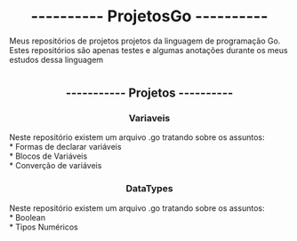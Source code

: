 # <h1 align ='center'>---------- ProjetosGo ---------- </h1>
Meus repositórios de projetos projetos da linguagem de programação Go.
Estes repositórios são apenas testes e algumas anotações durante os meus estudos dessa linguagem
#
<h2 align='center'> ----------- Projetos ---------- </h2>
<h3 align='center'> Variaveis </h3>
  Neste repositório existem um arquivo .go tratando sobre os assuntos:
    <br> * Formas de declarar variáveis
    <br> * Blocos de Variáveis
    <br> * Converção de variáveis
<h3 align='center'> DataTypes </h3>
  Neste repositório existem um arquivo .go tratando sobre os assuntos:
    <br> * Boolean
    <br> * Tipos Numéricos
  
